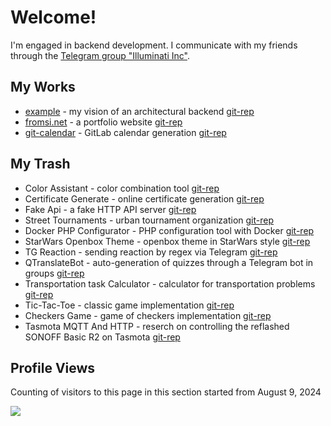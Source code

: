 # Welcome!

I'm engaged in backend development. I communicate with my friends through the [Telegram group "Illuminati Inc"](https://t.me/illuminatinc).

## My Works
* [example](https://github.com/FromSi/example/blob/master/api/swagger.yaml) - my vision of an architectural backend [git-rep](https://github.com/FromSi/example)
* [fromsi.net](https://fromsi.net) - a portfolio website [git-rep](https://github.com/FromSi/portfolio)
* [git-calendar](https://git-calendar.fromsi.net/gitlab/stanhu) - GitLab calendar generation [git-rep](https://github.com/FromSi/git-calendar)

## My Trash
* Color Assistant - color combination tool [git-rep](https://github.com/FromSi/Color_Assistant#sreenshots)
* Certificate Generate - online certificate generation [git-rep](https://github.com/FromSi/certificate-generate) 
* Fake Api - a fake HTTP API server [git-rep](https://github.com/FromSi/fake_api)
* Street Tournaments - urban tournament organization [git-rep](https://github.com/FromSi/ABTAdmin#sreenshots)
* Docker PHP Configurator - PHP configuration tool with Docker [git-rep](https://github.com/btn441/docker-npmc#readme)
* StarWars Openbox Theme - openbox theme in StarWars style [git-rep](https://github.com/FromSi/openbox-theme-starwars#screenshots-en-d)
* TG Reaction - sending reaction by regex via Telegram [git-rep](https://github.com/FromSi/tg_reaction)
* QTranslateBot - auto-generation of quizzes through a Telegram bot in groups [git-rep](https://github.com/FromSi/QTelegramBot)
* Transportation task Calculator - calculator for transportation problems [git-rep](https://github.com/FromSi/CollegeTransportTask/tree/master#readme)
* Tic-Tac-Toe - classic game implementation [git-rep](https://github.com/FromSi/TikTakToe#screenshots-ver20-java)
* Checkers Game - game of checkers implementation [git-rep](https://github.com/SGQ-group/SGQ_Checkers#sgq_checkers)
* Tasmota MQTT And HTTP - reserch on controlling the reflashed SONOFF Basic R2 on Tasmota [git-rep](https://github.com/FromSi/tasmota_mqtt_and_http)

## Profile Views
Counting of visitors to this page in this section started from August 9, 2024

![](https://count.getloli.com/get/@fromsi.github.readme)
